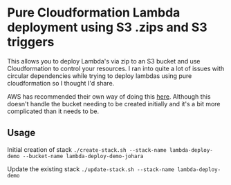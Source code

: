 # Pure Cloudformation Lambda deployment using S3 .zips and S3 triggers
 This allows you to deploy Lambda's via zip to an S3 bucket and use Cloudformation to control your resources. I ran into quite a lot of issues with circular dependencies while trying to deploy lambdas using pure cloudformation so I thought I'd share. 

AWS has recommended their own way of doing this [here](https://aws.amazon.com/blogs/mt/resolving-circular-dependency-in-provisioning-of-amazon-s3-buckets-with-aws-lambda-event-notifications/). Although this doesn't handle the bucket needing to be created initially and it's a bit more complicated than it needs to be.

## Usage
Initial creation of stack
```./create-stack.sh --stack-name lambda-deploy-demo --bucket-name lambda-deploy-demo-johara```

Update the existing stack
```./update-stack.sh --stack-name lambda-deploy-demo```